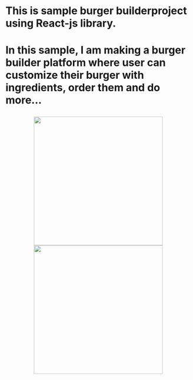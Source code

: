 <h1>This is sample burger builderproject using React-js library.<h1>

<p>In this sample, I am making a burger builder platform where user can customize their burger with ingredients, order them and do more...</p>



<p align="center">
  <img src="https://user-images.githubusercontent.com/7018540/80873430-1c113080-8cd6-11ea-8a7f-1f9a7fc5d61e.png" width="350">
  <img src="https://user-images.githubusercontent.com/7018540/80873483-701c1500-8cd6-11ea-82a7-9abf83bbb72b.png" width="350">
 
</p>
